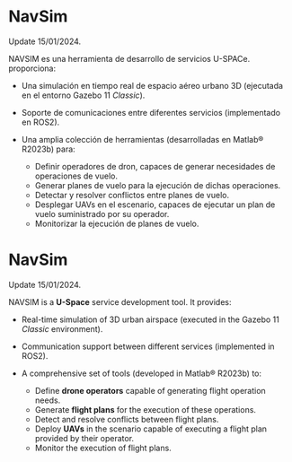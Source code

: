 # NavSim

Update 15/01/2024.

NAVSIM es una herramienta de desarrollo de servicios U-SPACe. proporciona:

- Una simulación en tiempo real de espacio aéreo urbano 3D (ejecutada en el entorno Gazebo 11 _Classic_).

- Soporte de comunicaciones entre diferentes servicios (implementado en ROS2).

- Una amplia colección de herramientas (desarrolladas en Matlab® R2023b) para:

  - Definir operadores de dron, capaces de generar necesidades de operaciones de vuelo.
  - Generar planes de vuelo para la ejecución de dichas operaciones.
  - Detectar y resolver conflictos entre planes de vuelo.
  - Desplegar UAVs en el escenario, capaces de ejecutar un plan de vuelo suministrado por su operador.
  - Monitorizar la ejecución de planes de vuelo.
  


# NavSim

Update 15/01/2024.

NAVSIM is a **U-Space** service development tool. It provides:

- Real-time simulation of 3D urban airspace (executed in the Gazebo 11 _Classic_ environment).

- Communication support between different services (implemented in ROS2).

- A comprehensive set of tools (developed in Matlab® R2023b) to:

  - Define **drone operators** capable of generating flight operation needs.
  - Generate **flight plans** for the execution of these operations.
  - Detect and resolve conflicts between flight plans.
  - Deploy **UAVs** in the scenario capable of executing a flight plan provided by their operator.
  - Monitor the execution of flight plans.